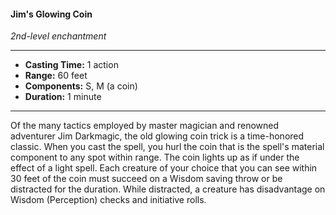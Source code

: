 #### Jim's Glowing Coin
*2nd-level enchantment*
___
- **Casting Time:** 1 action
- **Range:** 60 feet
- **Components:** S, M (a coin)
- **Duration:** 1 minute
___
Of the many tactics employed by master magician and renowned adventurer Jim Darkmagic, the old glowing coin trick is a time-honored classic. When you cast the spell, you hurl the coin that is the spell's material component to any spot within range. The coin lights up as if under the effect of a light spell. Each creature of your choice that you can see within 30 feet of the coin must succeed on a Wisdom saving throw or be distracted for the duration. While distracted, a creature has disadvantage on Wisdom (Perception) checks and initiative rolls.